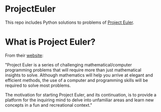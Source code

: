 # ProjectEuler

This repo includes Python solutions to problems of [Project Euler](https://projecteuler.net/). 

# What is Project Euler? 
From their [website](https://projecteuler.net/): 

"Project Euler is a series of challenging mathematical/computer programming problems that will require more than just mathematical insights to solve. Although mathematics will help you arrive at elegant and efficient methods, the use of a computer and programming skills will be required to solve most problems.

The motivation for starting Project Euler, and its continuation, is to provide a platform for the inquiring mind to delve into unfamiliar areas and learn new concepts in a fun and recreational context."
